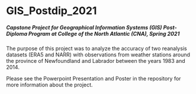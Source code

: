 # GIS_Postdip_2021

##### Capstone Project for Geographical Information Systems (GIS) Post-Diploma Program at College of the North Atlantic (CNA), Spring 2021

The purpose of this project was to analyze the accuracy of two reanalysis datasets (ERA5 and NARR) with observations from weather stations around the province of Newfoundland and Labrador between the years 1983 and 2014. 

Please see the Powerpoint Presentation and Poster in the repository for more information about the project.
